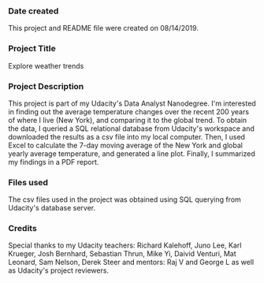 ### Date created
This project and README file were created on 08/14/2019.

### Project Title
Explore weather trends

### Project Description
This project is part of my Udacity's Data Analyst Nanodegree.
I'm interested in finding out the average temperature changes over the recent 200 years of where I live (New York), and comparing it to the global trend.
To obtain the data, I queried a SQL relational database from Udacity's workspace and downloaded the results as a csv file into my local computer.
Then, I used Excel to calculate the 7-day moving average of the New York and global yearly average temperature, and generated a line plot.
Finally, I summarized my findings in a PDF report.   

### Files used
The csv files used in the project was obtained using SQL querying from Udacity's database server.

### Credits
Special thanks to my Udacity teachers: Richard Kalehoff, Juno Lee, Karl Krueger, Josh Bernhard, Sebastian Thrun, Mike Yi, Daivid Venturi, Mat Leonard, Sam Nelson, Derek Steer and mentors: Raj V and George L as well as Udacity's project reviewers.
